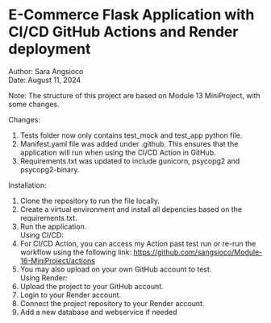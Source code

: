 # E-Commerce Flask Application with CI/CD GitHub Actions and Render deployment  
Author: Sara Angsioco  
Date: August 11, 2024  

Note:
The structure of this project are based on Module 13 MiniProject, with some changes.  
  
Changes:    
1. Tests folder now only contains test_mock and test_app python file.    
2. Manifest.yaml file was added under .github. This ensures that the application will run when using the CI/CD Action in GitHub.  
3. Requirements.txt was updated to include gunicorn, psycopg2 and psycopg2-binary.
  
Installation:
1. Clone the repository to run the file locally.  
2. Create a virtual environment and install all depencies based on the requirements.txt.  
3. Run the application.  
Using CI/CD:  
4. For CI/CD Action, you can access my Action past test run or re-run the workflow using the following link: https://github.com/sangsioco/Module-16-MiniProject/actions
5. You may also upload on your own GitHub account to test.  
Using Render:  
6. Upload the project to your GitHub account.
7. Login to your Render account.
8. Connect the project repository to your Render account.
9. Add a new database and webservice if needed
